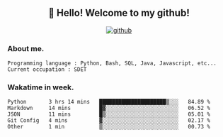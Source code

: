 <h2 align="center">👋 Hello! Welcome to my github! </h2>
<p align="center">
  <a href="https://github.com/usergwen"><img src="https://img.shields.io/badge/GitHub-24292e" alt="github"></a>
</p>

### About me.

```Plain Text
Programming language : Python, Bash, SQL, Java, Javascript, etc...
Current occupation : SDET
```
### Wakatime in week.

<!--START_SECTION:waka-->
```text
Python       3 hrs 14 mins   █████████████████████▒░░░   84.89 % 
Markdown     14 mins         █▓░░░░░░░░░░░░░░░░░░░░░░░   06.52 % 
JSON         11 mins         █▒░░░░░░░░░░░░░░░░░░░░░░░   05.01 % 
Git Config   4 mins          ▓░░░░░░░░░░░░░░░░░░░░░░░░   02.17 % 
Other        1 min           ▒░░░░░░░░░░░░░░░░░░░░░░░░   00.73 % 
```
<!--END_SECTION:waka-->
